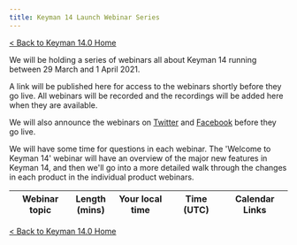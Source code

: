 ```yaml
---
title: Keyman 14 Launch Webinar Series
---
```


[< Back to Keyman 14.0 Home](/14)

We will be holding a series of webinars all about Keyman 14 running between 29
March and 1 April 2021.

A link will be published here for access to the webinars shortly before they go
live. All webinars will be recorded and the recordings will be added here when
they are available.

We will also announce the webinars on [Twitter](https://twitter.com/keyman) and
[Facebook](https://facebook.com/keymanapp) before they go live.

We will have some time for questions in each webinar. The 'Welcome to Keyman 14'
webinar will have an overview of the major new features in Keyman 14, and then
we'll go into a more detailed walk through the changes in each product in the
individual product webinars.

<p style='display: none' id='webinar-cta'>
<a href='https://sil.zoom.us/j/97219405404?pwd=SDY5VDdKRjA3UEtxd2xjeUdUR20wZz09'
class="generic-cta-button" target='_blank'>Join the webinar now!</a></p>

<style>
  @import '/cdn/dev/css/product-grid.css';
</style>
<table class='product-grid'>
<thead>
  <tr>
    <th>Webinar topic</th>
    <th>Length<br>(mins)</th>
    <th>Your local time</th>
    <th>Time (UTC)</th>
    <th>Calendar Links</th>
  </tr>
</thead>
<tbody id='webinar-tbody'></tbody>
</table>

<script>
  var webinars = [
    ['MD', 'Welcome to Keyman 14',  45, 2, 29, 19, 0],
    ['MD', 'Welcome to Keyman 14 (repeat)',  45, 2, 30,  8, 0],

    'Product webinars',
    ['DW', 'Keyman 14 for Android', 30, 2, 30,  9, 0],
    ['MD', 'Keyman 14 for macOS',   30, 2, 30,  9, 30],

    ['MD', 'Keyman 14 for Windows', 30, 2, 30, 19, 0],
    ['JH', 'Keyman 14 for iOS',     30, 2, 31,  8, 0],
    ['JH', 'keymanweb.com and KeymanWeb Bookmarklet', 30, 2, 31, 8, 30],
    ['EB', 'Keyman 14 for Linux',   30, 2, 31,  9, 0],

    'For keyboard developers',
    ['MD', 'Keyman Developer 14',   45, 3,  1,  8, 0],
    ['JH', 'Keyman lexical models', 45, 3,  1,  9, 0]
  ];

  function icalDate(date) {
    return date.toISOString().replace(/[-:.]/g, '').substr(0, 15)+'Z';
  }

  function uuidv4() { // https://stackoverflow.com/a/2117523/1836776
    return ([1e7]+-1e3+-4e3+-8e3+-1e11).replace(/[018]/g, c =>
      (c ^ crypto.getRandomValues(new Uint8Array(1))[0] & 15 >> c / 4).toString(16)
    );
  }

  var tbody = document.getElementById('webinar-tbody');
  for(var i in webinars) {
    var webinar = webinars[i];
    var tr = document.createElement('tr');
    if(typeof webinar == 'string') {
      var td0 = document.createElement('th');
      td0.colSpan = 5;
      td0.innerText = webinar;
      tr.appendChild(td0);
    } else {
      var td0 = document.createElement('td');
      var td1 = document.createElement('td');
      var td2 = document.createElement('td');
      var td3 = document.createElement('td');
      var td4 = document.createElement('td');
      var dt = new Date(Date.UTC(2021, webinar[3], webinar[4], webinar[5], webinar[6]));
      var dtEnd = new Date(dt.valueOf() + parseInt(webinar[2], 10) * 60 * 1000);
      td0.innerText = webinar[1];
      var span = document.createElement('span');
      span.id = 'webinar-cta-'+i;
      span.style.display = 'none';
      span.appendChild(document.createElement('br'));
      a = document.createElement('a');
      a.style.color = 'red';
      a.href="https://sil.zoom.us/j/97219405404?pwd=SDY5VDdKRjA3UEtxd2xjeUdUR20wZz09";
      a.innerText = 'Running now - join here!';
      a.target = "_blank";
      span.appendChild(a);
      td0.appendChild(span);

      td1.innerText = webinar[2];
      var span0 = document.createElement('span');
      span0.innerText = dt.toLocaleString([], {
          weekday: 'short',
          year: 'numeric',
          month: 'short',
          day: 'numeric',
        });
      td2.appendChild(span0);
      td2.appendChild(document.createElement('br'));
      span0 = document.createElement('span');
      span0.innerText = dt.toLocaleString([], {
          timeZoneName: 'short',
          hour: '2-digit',
          minute:'2-digit'
        });
      td2.appendChild(span0);

      span0 = document.createElement('span');
      span0.innerText = dt.toLocaleString([], {
        timeZone: 'UTC',
        weekday: 'short',
        year: 'numeric',
        month: 'short',
        day: 'numeric'
      });
      td3.appendChild(span0);
      td3.appendChild(document.createElement('br'));
      span0 = document.createElement('span');
      span0.innerText = dt.toLocaleString([], {
        timeZone: 'UTC',
        timeZoneName: 'short',
        hour: '2-digit',
        minute:'2-digit'
      });
      td3.appendChild(span0);

      var a0 = document.createElement('a');
      a0.innerHTML = 'Google&nbsp;Calendar';
      a0.href = 'https://www.google.com/calendar/render?action=TEMPLATE'+
                '&text='+encodeURIComponent(webinar[1]+' webinar')+
                '&details='+encodeURIComponent('Keyman 14 Webinar Series')+
                '&location=https%3A%2F%2Fkeyman.com%2F14%2Fwebinar'+
                '&dates='+icalDate(dt)+'%2F'+icalDate(dtEnd);
      a0.target = '_blank';
      td4.appendChild(a0);
      td4.appendChild(document.createElement('br'));

      var a0 = document.createElement('a');

      var ics = [
        'BEGIN:VCALENDAR',
        'PRODID:Keyman.com',
        'VERSION:2.0',
        'BEGIN:VEVENT',
        'DTSTAMP:'+icalDate(new Date()),
        'UID:'+uuidv4(),
        'SUMMARY:'+webinar[1]+' webinar',
        'DTSTART:'+icalDate(dt),
        'DTEND:'+icalDate(dtEnd),
        'DESCRIPTION:Keyman 14 Webinar Series',
        'LOCATION:https://keyman.com/webinar',
        'END:VEVENT',
        'END:VCALENDAR'
      ].join('\r\n');

      a0.innerHTML = '.ics&nbsp;download';
      a0.href = 'data:text/calendar;charset=utf-8;base64,'+window.btoa(ics);
      a0.download = webinar[1]+'.ics';
      a0.target = '_blank';
      td4.appendChild(a0);

      tr.appendChild(td0);
      tr.appendChild(td1);
      tr.appendChild(td2);
      tr.appendChild(td3);
      tr.appendChild(td4);
    }
    tbody.appendChild(tr);
  }

  window.setInterval(showWebinarLink, 5000);
  showWebinarLink();
  function showWebinarLink() {
    var found = false;
    for(var i in webinars) {
      var webinar = webinars[i];
      if(typeof webinar == 'string') continue;
      var dt = new Date(Date.UTC(2021, webinar[3], webinar[4], webinar[5], webinar[6]));
      var dtEnd = new Date(dt.valueOf() + parseInt(webinar[2], 10) * 60 * 1000);
      var startOffset = Date.now() - dt.valueOf();
      var endOffset = Date.now() - dtEnd.valueOf();
      var cta = document.getElementById('webinar-cta-'+i);
      // Start showing the webinar link 10 minutes before and hide it at the end
      if(startOffset >= -10 * 60 * 1000 && endOffset < 0) {
        found = true;
        cta.style.display='block';
      } else {
        cta.style.display='none';
      }
    }

    document.getElementById('webinar-cta').style.display=found?'block':'none';
  }
</script>

[< Back to Keyman 14.0 Home](/14)
